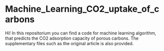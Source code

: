 # Machine_Learning_CO2_uptake_of_carbons
Hi! In this repositorium you can find a code for machine learning algorithm, that predicts the CO2 adsorption capacity of porous carbons. The supplementary files such as the original article is also provided.  
